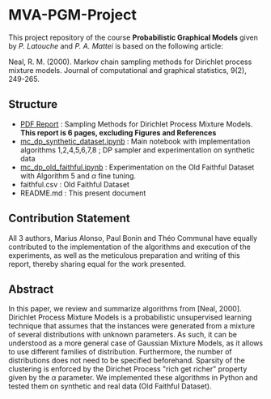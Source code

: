 # MVA-PGM-Project

This project repository of the course **Probabilistic Graphical Models** given by *P. Latouche* and *P. A. Mattei* is based on the following article:

Neal, R. M. (2000). Markov chain sampling methods for Dirichlet process mixture models. Journal of computational and graphical statistics, 9(2), 249-265.


## Structure

- [PDF Report](PGM.pdf) : Sampling Methods for Dirichlet Process Mixture Models. **This report is 6 pages, excluding Figures and References**
- [mc_dp_synthetic_dataset.ipynb](mc_dp_synthetic_dataset.ipynb) : Main notebook with implementation algorithms 1,2,4,5,6,7,8 ; DP sampler and experimentation on synthetic data
- [mc_dp_old_faithful.ipynb](mc_dp_old_faithful.ipynb) : Experimentation on the Old Faithful Dataset with Algorithm 5 and $\alpha$ fine tuning.
- faithful.csv : Old Faithful Dataset
- README.md : This present document


## Contribution Statement

All 3 authors, Marius Alonso, Paul Bonin and Théo Communal have equally contributed to the implementation of the algorithms and execution of the experiments, as well as the meticulous preparation and writing of this report, thereby sharing equal for the work presented.


## Abstract    

   In this paper, we review and summarize algorithms from [Neal, 2000]. Dirichlet Process Mixture Models is a probabilistic unsupervised learning technique that assumes that the instances were generated from a mixture of several distributions with unknown parameters. As such, it can be understood as a more general case of Gaussian Mixture Models, as it allows to use different families of distribution. Furthermore, the number of distributions does not need to be specified beforehand. Sparsity of the clustering is enforced by the Dirichet Process "rich get richer" property given by the $\alpha$ parameter. We implemented these algorithms in Python and tested them on synthetic and real data (Old Faithful Dataset). 
